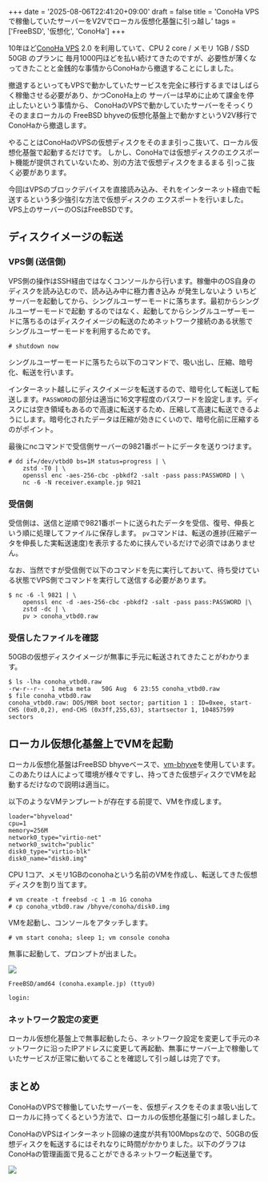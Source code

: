 +++
date = '2025-08-06T22:41:20+09:00'
draft = false
title = 'ConoHa VPSで稼働していたサーバーをV2Vでローカル仮想化基盤に引っ越し'
tags = ['FreeBSD', '仮想化', 'ConoHa']
+++

10年ほど[ConoHa VPS](https://www.conoha.jp/vps/) 2.0 を利用していて、CPU 2 core / メモリ 1GB / SSD 50GB のプランに
毎月1000円ほどを払い続けてきたのですが、必要性が薄くなってきたことと金銭的な事情からConoHaから撤退することにしました。

撤退するといってもVPSで動かしていたサービスを完全に移行するまではしばらく稼働させる必要があり、かつConoHa上の
サーバーは早めに止めて課金を停止したいという事情から、 ConoHaのVPSで動かしていたサーバーをそっくりそのままローカルの
FreeBSD bhyveの仮想化基盤上で動かすというV2V移行でConoHaから撤退します。

やることはConoHaのVPSの仮想ディスクをそのまま引っこ抜いて、ローカル仮想化基盤で起動するだけです。
しかし、ConoHaでは仮想ディスクのエクスポート機能が提供されていないため、別の方法で仮想ディスクをまるまる
引っこ抜く必要があります。

今回はVPSのブロックデバイスを直接読み込み、それをインターネット経由で転送するという多少強引な方法で仮想ディスクの
エクスポートを行いました。 VPS上のサーバーのOSはFreeBSDです。

## ディスクイメージの転送

### VPS側 (送信側)

VPS側の操作はSSH経由ではなくコンソールから行います。稼働中のOS自身のディスクを読み込むので、読み込み中に極力書き込み
が発生しないよう いちどサーバーを起動してから、シングルユーザーモードに落ちます。最初からシングルユーザーモードで起動
するのではなく、起動してからシングルユーザーモードに落ちるのはディスクイメージの転送のためネットワーク接続のある状態で
シングルユーザーモードを利用するためです。

```shell
# shutdown now
```

シングルユーザーモードに落ちたら以下のコマンドで、吸い出し、圧縮、暗号化、転送を行います。

インターネット越しにディスクイメージを転送するので、暗号化して転送して転送します。`PASSWORD`の部分は適当に16文字程度のパスワードを設定します。ディスクには空き領域もあるので高速に転送するため、圧縮して高速に転送できるようにします。暗号化されたデータは圧縮が効きにくいので、暗号化前に圧縮するのがポイント。

最後にncコマンドで受信側サーバーの9821番ポートにデータを送りつけます。

```shell
# dd if=/dev/vtbd0 bs=1M status=progress | \
    zstd -T0 | \
    openssl enc -aes-256-cbc -pbkdf2 -salt -pass pass:PASSWORD | \
    nc -6 -N receiver.example.jp 9821
```

### 受信側

受信側は、送信と逆順で9821番ポートに送られたデータを受信、復号、伸長という順に処理してファイルに保存します。
`pv`コマンドは、転送の進捗(圧縮データを伸長した実転送速度)を表示するために挟んでいるだけで必須ではありません。

なお、当然ですが受信側で以下のコマンドを先に実行しておいて、待ち受けている状態でVPS側でコマンドを実行して送信する必要があります。

```shell
$ nc -6 -l 9821 | \
    openssl enc -d -aes-256-cbc -pbkdf2 -salt -pass pass:PASSWORD |\
    zstd -dc | \
    pv > conoha_vtbd0.raw
```

### 受信したファイルを確認

50GBの仮想ディスクイメージが無事に手元に転送されてきたことがわかります。

```shell
$ ls -lha conoha_vtbd0.raw
-rw-r--r--  1 meta meta   50G Aug  6 23:55 conoha_vtbd0.raw
$ file conoha_vtbd0.raw
conoha_vtbd0.raw: DOS/MBR boot sector; partition 1 : ID=0xee, start-CHS (0x0,0,2), end-CHS (0x3ff,255,63), startsector 1, 104857599 sectors
```

## ローカル仮想化基盤上でVMを起動

ローカル仮想化基盤はFreeBSD bhyveベースで、[vm-bhyve](https://github.com/freebsd/vm-bhyve/)を使用しています。
このあたりは人によって環境が様々ですし、持ってきた仮想ディスクでVMを起動するだけなので説明は適当に。

以下のようなVMテンプレートが存在する前提で、VMを作成します。

```shell
loader="bhyveload"
cpu=1
memory=256M
network0_type="virtio-net"
network0_switch="public"
disk0_type="virtio-blk"
disk0_name="disk0.img"
```

CPU 1コア、メモリ1GBのconohaという名前のVMを作成し、転送してきた仮想ディスクを割り当てます。

```shell
# vm create -t freebsd -c 1 -m 1G conoha
# cp conoha_vtbd0.raw /bhyve/conoha/disk0.img
```

VMを起動し、コンソールをアタッチします。

```shell
# vm start conoha; sleep 1; vm console conoha

```

無事に起動して、プロンプトが出ました。

![](https://img.vmeta.jp/3sw4df.png)


```plaintext
FreeBSD/amd64 (conoha.example.jp) (ttyu0)

login:
```

### ネットワーク設定の変更

ローカル仮想化基盤上で無事起動したら、ネットワーク設定を変更して手元のネットワークに沿ったIPアドレスに変更して再起動、無事にサーバー上で稼働していたサービスが正常に動いてることを確認して引っ越しは完了です。


## まとめ

ConoHaのVPSで稼働していたサーバーを、仮想ディスクをそのまま吸い出してローカルに持ってくるという方法で、ローカルの仮想化基盤に引っ越しました。

ConoHaのVPSはインターネット回線の速度が共有100Mbpsなので、50GBの仮想ディスクを転送するにはそれなりに時間がかかりました。以下のグラフはConoHaの管理画面で見ることができるネットワーク転送量です。

![](https://img.vmeta.jp/e5vjtd.png)
